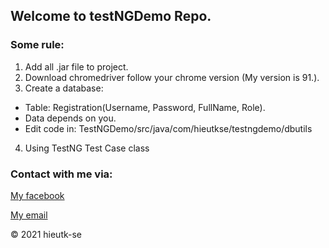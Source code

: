 ## Welcome to testNGDemo Repo.
### Some rule:

1. Add all .jar file to project.
2. Download chromedriver follow your chrome version (My version is 91.).
3. Create a database: 

  * Table: Registration(Username, Password, FullName, Role).
  * Data depends on you.
  * Edit code in: TestNGDemo/src/java/com/hieutkse/testngdemo/dbutils
4. Using TestNG Test Case class
### Contact with me via:
[My facebook](https://facebook.com/hieutk.se) 

[My email](hieutk.se@gmail.com) 

© 2021 hieutk-se
